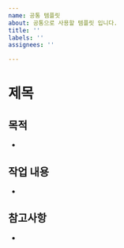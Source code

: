 ```yaml
---
name: 공통 템플릿
about: 공통으로 사용할 템플릿 입니다.
title: ''
labels: ''
assignees: ''

---
```


# 제목

## 목적
-
## 작업 내용
- 

## 참고사항
-
